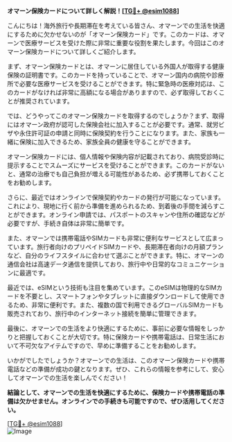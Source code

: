**オマーン保険カードについて詳しく解説！[[TG💪+ @esim1088](https://t.me/s/esim1088)]**

こんにちは！海外旅行や長期滞在を考えている皆さん、オマーンでの生活を快適にするために欠かせないのが「オマーン保険カード」です。このカードは、オマーンで医療サービスを受けた際に非常に重要な役割を果たします。今回はこのオマーン保険カードについて詳しくご紹介します。

まず、オマーン保険カードとは、オマーンに居住している外国人が取得する健康保険の証明書です。このカードを持っていることで、オマーン国内の病院や診療所で必要な医療サービスを受けることができます。特に緊急時の医療対応は、このカードがなければ非常に高額になる場合がありますので、必ず取得しておくことが推奨されています。

では、どうやってこのオマーン保険カードを取得するのでしょうか？まず、取得にはオマーン政府が認可した保険会社に加入することが必要です。通常、就労ビザや永住許可証の申請と同時に保険契約を行うことになります。また、家族も一緒に保険に加入できるため、家族全員の健康を守ることができます。

オマーン保険カードには、個人情報や保険内容が記載されており、病院受診時に提示することでスムーズにサービスを受けることができます。このカードがないと、通常の治療でも自己負担が増える可能性があるため、必ず携帯しておくことをお勧めします。

さらに、最近ではオンラインで保険契約やカードの発行が可能になっています。これにより、現地に行く前から準備を進められるため、到着後の手間を減らすことができます。オンライン申請では、パスポートのスキャンや住所の確認などが必要ですが、手続き自体は非常に簡単です。

また、オマーンでは携帯電話やSIMカードも非常に便利なサービスとして広まっています。旅行者向けのプリペイドSIMカードや、長期滞在者向けの月額プランなど、自分のライフスタイルに合わせて選ぶことができます。特に、オマーンの通信会社は高速データ通信を提供しており、旅行中や日常的なコミュニケーションに最適です。

最近では、eSIMという技術も注目を集めています。このeSIMは物理的なSIMカードを不要とし、スマートフォンやタブレットに直接ダウンロードして使用できるため、非常に便利です。また、複数の国で利用できるグローバルSIMカードも販売されており、旅行中のインターネット接続を簡単に管理できます。

最後に、オマーンでの生活をより快適にするために、事前に必要な情報をしっかりと把握しておくことが大切です。特に保険カードや携帯電話は、日常生活において不可欠なアイテムですので、早めに準備することをお勧めします。

いかがでしたでしょうか？オマーンでの生活は、このオマーン保険カードや携帯電話などの準備が成功の鍵となります。ぜひ、これらの情報を参考にして、安心してオマーンでの生活を楽しんでください！

**結論として、オマーンでの生活を快適にするために、保険カードや携帯電話の準備は欠かせません。オンラインでの手続きも可能ですので、ぜひ活用してください。**

[[TG💪+ @esim1088](https://t.me/s/esim1088)]  
![Image](https://i.postimg.cc/Y0z9fWf4/image.png)
